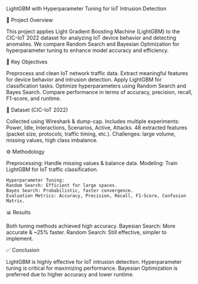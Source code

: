 LightGBM with Hyperparameter Tuning for IoT Intrusion Detection

📌 Project Overview

This project applies Light Gradient Boosting Machine (LightGBM) to the CIC-IoT 2022 dataset for analyzing IoT device behavior and detecting anomalies.
We compare Random Search and Bayesian Optimization for hyperparameter tuning to enhance model accuracy and efficiency.

🔑 Key Objectives

Preprocess and clean IoT network traffic data.
Extract meaningful features for device behavior and intrusion detection.
Apply LightGBM for classification tasks.
Optimize hyperparameters using Random Search and Bayes Search.
Compare performance in terms of accuracy, precision, recall, F1-score, and runtime.

📂 Dataset (CIC-IoT 2022)

Collected using Wireshark & dump-cap.
Includes multiple experiments: Power, Idle, Interactions, Scenarios, Active, Attacks.
48 extracted features (packet size, protocols, traffic timing, etc.).
Challenges: large volume, missing values, high class imbalance.

⚙️ Methodology

Preprocessing: Handle missing values & balance data.
Modeling: Train LightGBM for IoT traffic classification.

    Hyperparameter Tuning:
    Random Search: Efficient for large spaces.
    Bayes Search: Probabilistic, faster convergence.
    Evaluation Metrics: Accuracy, Precision, Recall, F1-Score, Confusion Matrix.

📊 Results

Both tuning methods achieved high accuracy.
Bayesian Search: More accurate & ~25% faster.
Random Search: Still effective, simpler to implement.

✅ Conclusion

LightGBM is highly effective for IoT intrusion detection.
Hyperparameter tuning is critical for maximizing performance.
Bayesian Optimization is preferred due to higher accuracy and lower runtime.
